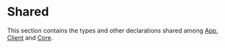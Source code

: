 
# Shared

This section contains the types and other declarations shared among
[App](../app/README.md), [Client](../client/README.md) and [Core](../core/README.md).

